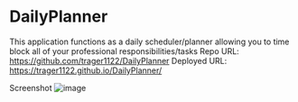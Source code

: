 # DailyPlanner
This application functions as a daily scheduler/planner allowing you to time block all of your professional responsibilities/tasks
Repo URL: https://github.com/trager1122/DailyPlanner
Deployed URL: https://trager1122.github.io/DailyPlanner/

Screenshot
![image](https://user-images.githubusercontent.com/69808653/95278812-125c9d80-081f-11eb-90b3-0a0e5ca14bd0.png)
